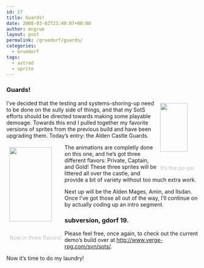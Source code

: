 ```yaml
---
id: 27
title: Guards!
date: 2008-03-02T23:49:07+00:00
author: mcgrue
layout: post
permalink: /gruedorf/guards/
categories:
  - Gruedorf
tags:
  - astrad
  - sprite
---
```

### Guards!

<div style="float: right; padding: 4px; margin: 4px;">
  <img src=/files/gruedorf_challenge/019/guard.gif width=72 height=128><br /> <span style="color: silver; font-size: -1;"><br /> <br />It&#8217;s the po-po.</span>
</div>

I&#8217;ve decided that the testing and systems-shoring-up need to be done on the sully side of things, and that my SotS efforts should be directed towards making some playable demoage. Towards this end I pulled together my favorite versions of sprites from the previous build and have been upgrading them. Today&#8217;s entry: the Alden Castle Guards. 

<div style="float: left; padding: 4px; margin: 4px;">
  <img src=/files/gruedorf_challenge/019/guards!.png width=111 height=195><br /> <span style="color: silver; font-size: -1;"><br /> <br />Now in three flavors!</span>
</div>

The animations are completly done on this one, and he&#8217;s got three different flavors: Private, Captain, and Gold! These three sprites will be littered all over the castle, and provide a bit of variety without too much extra work.

Next up will be the Alden Mages, Amin, and Ilsdan. Once I&#8217;ve got those all out of the way, I&#8217;ll continue on by actually coding up an intro segment.

### subversion, gdorf 19.

Please feel free, once again, to check out the current demo&#8217;s build over at <a href=http://www.verge-rpg.com/svn/sots/>http://www.verge-rpg.com/svn/sots/</a>.

Now it&#8217;s time to do my laundry!